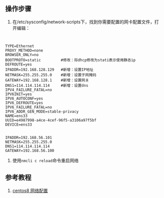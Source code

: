 ## 操作步骤

1. 在/etc/sysconfig/network-scripts下，找到你需要配置的网卡配置文件，打开编辑：

~~~


TYPE=Ethernet
PROXY_METHOD=none
BROWSER_ONLY=no
BOOTPROTO=static         #修改：将dhcp修改为stati表示使用静态ip
DEFROUTE=yes
IPADDR=192.168.128.129   #新增：设置IP地址
NETMASK=255.255.255.0    #新增：设置子网掩码
GATEWAY=192.168.128.1    #新增：设置网关
DNS1=114.114.114.114     #新增：设置dns
IPV4_FAILURE_FATAL=no
IPV6INIT=yes
IPV6_AUTOCONF=yes
IPV6_DEFROUTE=yes
IPV6_FAILURE_FATAL=no
IPV6_ADDR_GEN_MODE=stable-privacy
NAME=ens33
UUID=e4987998-a4ce-4cef-96f5-a3106a97f5bf
DEVICE=ens33

~~~

~~~

IPADDR=192.168.56.101
NETMASK=255.255.255.0
DNS1=114.114.114.114
GATEWAY=192.168.56.100

~~~

1. 使用`nmcli c reload`命令重启网络

## 参考教程

1. [centos8 网络配置](https://blog.csdn.net/KLKFL/article/details/102994442)